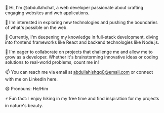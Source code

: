 👋 Hi, I'm @abdullahchat, a web developer passionate about crafting engaging websites and web applications.

👀 I'm interested in exploring new technologies and pushing the boundaries of what's possible on the web.

🌱 Currently, I'm deepening my knowledge in full-stack development, diving into frontend frameworks like React and backend technologies like Node.js.

💞️ I'm eager to collaborate on projects that challenge me and allow me to grow as a developer. Whether it's brainstorming innovative ideas or coding solutions to real-world problems, count me in!

📫 You can reach me via email at abdullahishqq0@email.com or connect with me on LinkedIn here.

😄 Pronouns: He/Him

⚡ Fun fact: I enjoy hiking in my free time and find inspiration for my projects in nature's beauty.

